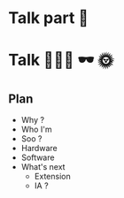 # Talk part 🎤

# Talk 👨🏻‍💻 🕶 🌞

## Plan

- Why ?
- Who I'm
- Soo ?
- Hardware
- Software
- What's next
  - Extension
  - IA ?